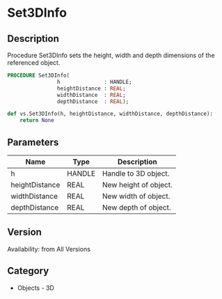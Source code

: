 # Set3DInfo

## Description
Procedure Set3DInfo sets the height, width and depth dimensions of the referenced object.

```pascal
PROCEDURE Set3DInfo(
				h              : HANDLE;
				heightDistance : REAL;
				widthDistance  : REAL;
				depthDistance  : REAL);
```

```python
def vs.Set3DInfo(h, heightDistance, widthDistance, depthDistance):
    return None
```

## Parameters
|Name|Type|Description|
|---|---|---|
|h|HANDLE|Handle to 3D object.|
|heightDistance|REAL|New height of object.|
|widthDistance|REAL|New width of object.|
|depthDistance|REAL|New depth of object.|

## Version
Availability: from All Versions

## Category
* Objects - 3D

